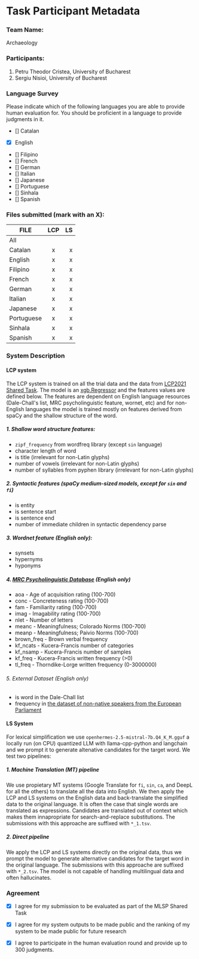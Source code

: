 # Task Participant Metadata

### Team Name: 

Archaeology

### Participants:

1. Petru Theodor Cristea, University of Bucharest
2. Sergiu Nisioi, University of Bucharest

### Language Survey

Please indicate which of the following languages you are able to provide human evaluation for. You should be proficient in a language to provide judgments in it.

 - [] Catalan
 - [x] English
 - [] Filipino
 - [] French
 - [] German
 - [] Italian
 - [] Japanese
 - [] Portuguese
 - [] Sinhala
 - [] Spanish

### Files submitted (mark with an X):

| FILE        | LCP  | LS  |
| ------------|:----:|----:|
| All         |      |     |
| Catalan     |   x   |  x   |
| English     |   x   |  x   |
| Filipino    |   x   |  x   |
| French      |   x   |  x   |
| German      |   x   |  x   |
| Italian     |   x   |  x   |
| Japanese    |   x   |  x   |
| Portuguese  |   x   |  x   |
| Sinhala     |   x   |  x   |
| Spanish     |   x   |  x   |

### System Description

#### LCP system
The LCP system is trained on all the trial data and the data from [LCP2021 Shared Task](https://sites.google.com/view/lcpsharedtask2021). The model is an [xgb.Regressor](https://xgboost.readthedocs.io/en/stable/parameter.html) and the features values are defined below. The features are dependent on English language resources (Dale-Chall's list, MRC psycholinguistic feature, wornet, etc) and for non-English languages the model is trained mostly on features derived from spaCy and the shallow structure of the word.


##### 1. Shallow word structure features:

- `zipf_frequency` from wordfreq library (except `sin` language)
- character length of word
- is title (irrelevant for non-Latin glyphs)
- number of vowels (irrelevant for non-Latin glyphs)
- number of syllables from pyphen library (irrelevant for non-Latin glyphs)


##### 2. Syntactic features (spaCy medium-sized models, except for `sin` and `fi`)

- is entity
- is sentence start
- is sentence end
- number of immediate children in syntactic dependency parse

##### 3. Wordnet feature (English only):

- synsets
- hypernyms
- hyponyms

##### 4. [MRC Psycholinguistic Database](https://websites.psychology.uwa.edu.au/school/MRCDatabase/uwa_mrc.htm) (English only)

- aoa - Age of acquisition rating (100-700)
- conc - Concreteness rating (100-700)
- fam - Familiarity rating (100-700)
- imag - Imagability rating (100-700)
- nlet - Number of letters
- meanc - Meaningfulness; Colorado Norms (100-700)
- meanp - Meaningfulness; Paivio Norms (100-700)
- brown_freq - Brown verbal frequency
- kf_ncats - Kucera-Francis number of categories
- kf_nsamp - Kucera-Francis number of samples
- kf_freq - Kucera-Francis written frequency (>0)
- tl_freq - Thorndike-Lorge written frequency (0-3000000)

###### 5. External Dataset (English only)
- is word in the Dale-Chall list
- frequency in [the dataset of non-native speakers from the European Parliament](https://aclanthology.org/L16-1664/)

#### LS System
For lexical simplification we use `openhermes-2.5-mistral-7b.Q4_K_M.gguf` a locally run (on CPU) quantized LLM with llama-cpp-python and langchain and we prompt it to generate altenative candidates for the target word.
We test two pipelines:

##### 1. Machine Translation (MT) pipeline
We use propietary MT systems (Google Translate for `fi`, `sin`, `ca`, and DeepL for all the others) to translate all the data into English. We then apply the LCP and LS systems on the English data and back-translate the simplified data to the original language. It is often the case that single words are translated as expressions. Candidates are translated out of context which makes them innapropriate for search-and-replace substitutions.
The submissions with this approache are suffixed with `*_1.tsv`.

##### 2. Direct pipeline
We apply the LCP and LS systems directly on the original data, thus we prompt the model to generate alternative candidates for the target word in the original language. The submissions with this approache are suffixed with `*_2.tsv`.
The model is not capable of handling multilingual data and often hallucinates.


### Agreement

- [x] I agree for my submission to be evaluated as part of the MLSP Shared Task
- [x] I agree for my system outputs to be made public and the ranking of my system to be made public for future research
- [x] I agree to participate in the human evaluation round and provide up to 300 judgments.

